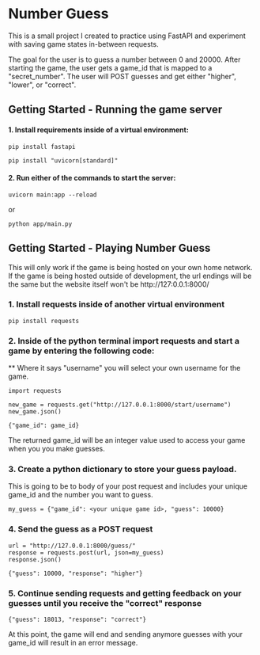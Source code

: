 # Number Guess

This is a small project I created to practice using FastAPI and experiment with saving game states in-between requests. 

The goal for the user is to guess a number between 0 and 20000.  After starting the game, the user gets a game_id that is mapped to a "secret_number". The user will POST guesses and get either "higher", "lower", or "correct". 


## Getting Started - Running the game server


#### 1. Install requirements inside of a virtual environment:

    pip install fastapi

    pip install "uvicorn[standard]"


#### 2. Run either of the commands to start the server:

    uvicorn main:app --reload

or 

    python app/main.py

 
  
## Getting Started - Playing Number Guess 

This will only work if the game is being hosted on your own home network.  If the game is being hosted outside of development, the url endings will be the same but the website itself won't be http://127:0.0.1:8000/


### 1. Install requests inside of another virtual environment

    pip install requests

### 2. Inside of the python terminal import requests and start a game by entering the following code: 

** Where it says "username" you will select your own username for the game. 

    import requests

    new_game = requests.get("http://127.0.0.1:8000/start/username")
    new_game.json()

    {"game_id": game_id}


The returned game_id will be an integer value used to access your game when you 
you make guesses. 

### 3. Create a python dictionary to store your guess payload.  
This is going to be to body of your post request and includes your unique game_id and the number you want to guess. 

    
    my_guess = {"game_id": <your unique game id>, "guess": 10000}


### 4. Send the guess as a POST request
    url = "http://127.0.0.1:8000/guess/"
    response = requests.post(url, json=my_guess)
    response.json()

    {"guess": 10000, "response": "higher"}

### 5. Continue sending requests and getting feedback on your guesses until you receive the "correct" response

    {"guess": 18013, "response": "correct"}

At this point, the game will end and sending anymore guesses with your game_id will result in an error message. 






